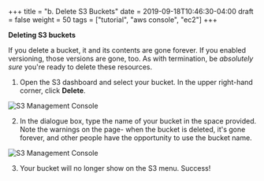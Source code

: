 +++
title = "b. Delete S3 Buckets"
date = 2019-09-18T10:46:30-04:00
draft = false
weight = 50
tags = ["tutorial", "aws console", "ec2"]
+++

**Deleting S3 buckets**

If you delete a bucket, it and its contents are gone forever. If you enabled versioning, those versions are gone, too. As with termination, be *absolutely sure* you're ready to delete these resources.

1.  Open the S3 dashboard and select your bucket. In the upper right-hand corner, click **Delete**.

![S3 Management Console](/images/hpc-aws-parallelcluster-workshop/S3/S3DeleteButton.png)

2.  In the dialogue box, type the name of your bucket in the space provided. Note the warnings on the page- when the bucket is deleted, it's gone forever, and other people have the opportunity to use the bucket name.

![S3 Management Console](/images/hpc-aws-parallelcluster-workshop/S3/S3delete.png)

3.  Your bucket will no longer show on the S3 menu. Success!
